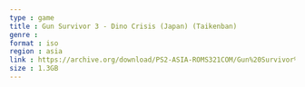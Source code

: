 ```yaml
---
type : game
title : Gun Survivor 3 - Dino Crisis (Japan) (Taikenban)
genre : 
format : iso
region : asia
link : https://archive.org/download/PS2-ASIA-ROMS321COM/Gun%20Survivor%203%20-%20Dino%20Crisis%20%28Japan%29%20%28Taikenban%29.7z
size : 1.3GB
---
```

